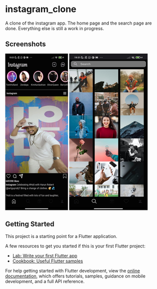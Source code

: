 # instagram_clone

A clone of the instagram app. The home page and the search page are done. Everything else is still a work in progress.

## Screenshots

<img src="https://github.com/Usuwana/instagram_clone/blob/main/assets/home.png" width="200" height="500"> <img src="https://github.com/Usuwana/instagram_clone/blob/main/assets/search.png" width="250" height="500">


## Getting Started

This project is a starting point for a Flutter application.

A few resources to get you started if this is your first Flutter project:

- [Lab: Write your first Flutter app](https://docs.flutter.dev/get-started/codelab)
- [Cookbook: Useful Flutter samples](https://docs.flutter.dev/cookbook)

For help getting started with Flutter development, view the
[online documentation](https://docs.flutter.dev/), which offers tutorials,
samples, guidance on mobile development, and a full API reference.
